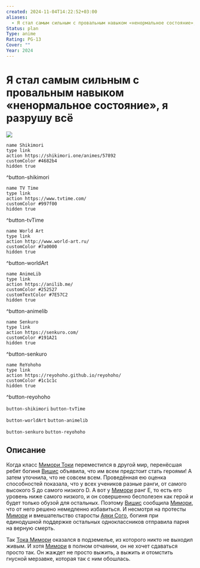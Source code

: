 ```yaml
---
created: 2024-11-04T14:22:52+03:00
aliases:
  - Я стал самым сильным с провальным навыком «ненормальное состояние», я разрушу всё
Status: plan
Type: anime
Rating: PG-13
Cover: ""
Year: 2024
---
```


# Я стал самым сильным с провальным навыком «ненормальное состояние», я разрушу всё

![](https://nyaa.shikimori.one/uploads/poster/animes/57892/1e8dacd4dd7b8fae3cef456da4968a69.jpeg)

```button
name Shikimori
type link
action https://shikimori.one/animes/57892
customColor #4682b4
hidden true
```
^button-shikimori

```button
name TV Time
type link
action https://www.tvtime.com/
customColor #997f00
hidden true
```
^button-tvTime

```button
name World Art
type link
action http://www.world-art.ru/
customColor #7a0000
hidden true
```
^button-worldArt

```button
name AnimeLib
type link
action https://anilib.me/
customColor #252527
customTextColor #7E57C2
hidden true
```
^button-animelib

```button
name Senkuro
type link
action https://senkuro.com/
customColor #191A21
hidden true
```
^button-senkuro

```button
name ReYohoho
type link
action https://reyohoho.github.io/reyohoho/
customColor #1c1c1c
hidden true
```
^button-reyohoho

`button-shikimori` `button-tvTime`

`button-worldArt` `button-animelib`

`button-senkuro` `button-reyohoho`

## Описание

Когда класс [Мимори Токи](https://shikimori.one/characters/218817-touka-mimori) переместился в другой мир, перенёсшая ребят богиня [Вишис](https://shikimori.one/characters/247284-vicius) объявила, что им всем предстоит стать героями! А затем уточнила, что не совсем всем. Проведённая ею оценка способностей показала, что у всех учеников разные ранги, от самого высокого S до самого низкого D. А вот у [Мимори](https://shikimori.one/characters/218817-touka-mimori) ранг Е, то есть его уровень ниже самого низкого, и он совершенно бесполезен как герой и будет только обузой для остальных. Поэтому [Вишис](https://shikimori.one/characters/247284-vicius) сообщила [Мимори](https://shikimori.one/characters/218817-touka-mimori), что от него решено немедленно избавиться. И несмотря на протесты [Мимори](https://shikimori.one/characters/218817-touka-mimori) и вмешательство старосты [Аяки Сого](https://shikimori.one/characters/218818-ayaka-sogou), богиня при единодушной поддержке остальных одноклассников отправила парня на верную смерть.

Так [Тока Мимори](https://shikimori.one/characters/218817-touka-mimori) оказался в подземелье, из которого никто не выходил живым. И хотя [Мимори](https://shikimori.one/characters/218817-touka-mimori) в полном отчаянии, он не хочет сдаваться просто так. Он жаждет не просто выжить, а выжить и отомстить гнусной мерзавке, которая так с ним обошлась.

